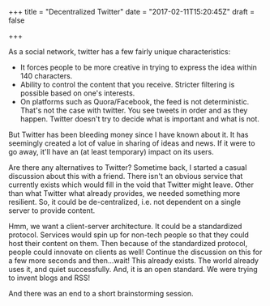 +++
title = "Decentralized Twitter"
date = "2017-02-11T15:20:45Z"
draft = false

+++

As a social network, twitter has a few fairly unique characteristics:

 - It forces people to be more creative in trying to express the idea within 140
   characters.
 - Ability to control the content that you receive. Stricter filtering is
   possible based on one's interests.
 - On platforms such as Quora/Facebook, the feed is not deterministic. That's
   not the case with twitter. You see tweets in order and as they happen.
   Twitter doesn't try to decide what is important and what is not.

But Twitter has been bleeding money since I have known about it. It has
seemingly created a lot of value in sharing of ideas and news. If it were to go
away, it'll have an (at least temporary) impact on its users.

Are there any alternatives to Twitter? Sometime back, I started a casual
discussion about this with a friend. There isn't an obvious service that
currently exists which would fill in the void that Twitter might leave. Other
than what Twitter what already provides, we needed something more resilient. So,
it could be de-centralized, i.e. not dependent on a single server to provide
content.

Hmm, we want a client-server architecture. It could be a standardized protocol.
Services would spin up for non-tech people so that they could host their content
on them. Then because of the standardized protocol, people could innovate on
clients as well! Continue the discussion on this for a few more seconds and
then...wait! This already exists. The world already uses it, and quiet
successfully. And, it is an open standard. We were trying to invent blogs and
RSS!

And there was an end to a short brainstorming session.
